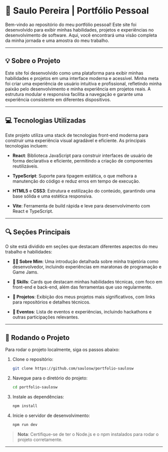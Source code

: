 # 👤 Saulo Pereira | Portfólio Pessoal

Bem-vindo ao repositório do meu portfólio pessoal! Este site foi desenvolvido para exibir minhas habilidades, projetos e experiências no desenvolvimento de software. Aqui, você encontrará uma visão completa da minha jornada e uma amostra do meu trabalho.

---

## 💡 Sobre o Projeto

Este site foi desenvolvido como uma plataforma para exibir minhas habilidades e projetos em uma interface moderna e acessível. Minha meta foi criar uma experiência de usuário intuitiva e profissional, refletindo minha paixão pelo desenvolvimento e minha experiência em projetos reais. A estrutura modular e responsiva facilita a navegação e garante uma experiência consistente em diferentes dispositivos.

---

## 💻 Tecnologias Utilizadas

Este projeto utiliza uma stack de tecnologias front-end moderna para construir uma experiência visual agradável e eficiente. As principais tecnologias incluem:

- **React**: Biblioteca JavaScript para construir interfaces de usuário de forma declarativa e eficiente, permitindo a criação de componentes reutilizáveis.
  
- **TypeScript**: Suporte para tipagem estática, o que melhora a manutenção do código e reduz erros em tempo de execução.
  
- **HTML5** e **CSS3**: Estrutura e estilização do conteúdo, garantindo uma base sólida e uma estética responsiva.
  
- **Vite**: Ferramenta de build rápida e leve para desenvolvimento com React e TypeScript.

---

## 🔍 Seções Principais

O site está dividido em seções que destacam diferentes aspectos do meu trabalho e habilidades:

- **👨‍💻 Sobre Mim**: Uma introdução detalhada sobre minha trajetória como desenvolvedor, incluindo experiências em maratonas de programação e Game Jams.
  
- **💼 Skills**: Cards que destacam minhas habilidades técnicas, com foco em front-end e back-end, além das ferramentas que uso regularmente.
  
- **🚀 Projetos**: Exibição dos meus projetos mais significativos, com links para repositórios e detalhes técnicos.
  
- **🎉 Eventos**: Lista de eventos e experiências, incluindo hackathons e outras participações relevantes.

---

## 🚀 Rodando o Projeto

Para rodar o projeto localmente, siga os passos abaixo:

1. Clone o repositório:
   ```bash
   git clone https://github.com/saulosw/portfolio-saulosw
2. Navegue para o diretório do projeto:
   ```bash
   cd portfolio-saulosw
3. Instale as dependências:
   ```bash
   npm install
4. Inicie o servidor de desenvolvimento:
   ```bash
   npm run dev

> **Nota**: Certifique-se de ter o Node.js e o npm instalados para rodar o projeto corretamente.

---
